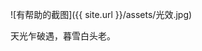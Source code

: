 ![有帮助的截图]({{ site.url }}/assets/光效.jpg)

天光乍破遇，暮雪白头老。
                       
                     
